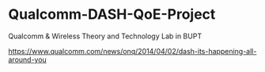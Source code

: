 Qualcomm-DASH-QoE-Project
=========================

Qualcomm &amp; Wireless Theory and Technology Lab in BUPT

https://www.qualcomm.com/news/onq/2014/04/02/dash-its-happening-all-around-you
